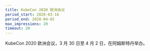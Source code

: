 ```yaml
---
title: KubeCon 2020 欧洲会议
period_start: 2020-03-16
period_end: 2020-04-02
max_impressions: 20
timeout: 20
---
```


KubeCon 2020 欧洲会议，3 月 30 日至 4 月 2 日，在阿姆斯特丹举办。
